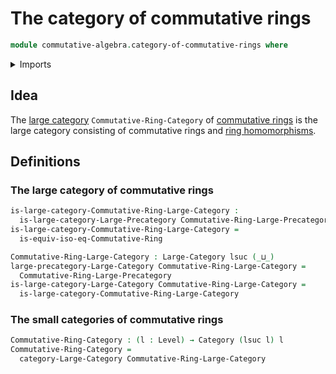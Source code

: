# The category of commutative rings

```agda
module commutative-algebra.category-of-commutative-rings where
```

<details><summary>Imports</summary>

```agda
open import category-theory.categories
open import category-theory.large-categories

open import commutative-algebra.isomorphisms-commutative-rings
open import commutative-algebra.precategory-of-commutative-rings

open import foundation.universe-levels
```

</details>

## Idea

The [large category](category-theory.large-categories.md)
`Commutative-Ring-Category` of
[commutative rings](commutative-algebra.commutative-rings.md) is the large
category consisting of commutative rings and
[ring homomorphisms](commutative-algebra.homomorphisms-commutative-rings.md).

## Definitions

### The large category of commutative rings

```agda
is-large-category-Commutative-Ring-Large-Category :
  is-large-category-Large-Precategory Commutative-Ring-Large-Precategory
is-large-category-Commutative-Ring-Large-Category =
  is-equiv-iso-eq-Commutative-Ring

Commutative-Ring-Large-Category : Large-Category lsuc (_⊔_)
large-precategory-Large-Category Commutative-Ring-Large-Category =
  Commutative-Ring-Large-Precategory
is-large-category-Large-Category Commutative-Ring-Large-Category =
  is-large-category-Commutative-Ring-Large-Category
```

### The small categories of commutative rings

```agda
Commutative-Ring-Category : (l : Level) → Category (lsuc l) l
Commutative-Ring-Category =
  category-Large-Category Commutative-Ring-Large-Category
```
